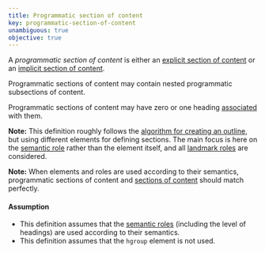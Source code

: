 ```yaml
---
title: Programmatic section of content
key: programmatic-section-of-content
unambiguous: true
objective: true
---
```


A _programmatic section of content_ is either an [explicit section of content][] or an [implicit section of content][].

Programmatic sections of content may contain nested programmatic subsections of content.

Programmatic sections of content may have zero or one heading [associated][] with them.

**Note:** This definition roughly follows the [algorithm for creating an outline][outline algorithm], but using different elements for defining sections. The main focus is here on the [semantic role][] rather than the element itself, and all [landmark roles][landmark] are considered.

**Note:** When elements and roles are used according to their semantics, programmatic sections of content and [sections of content][] should match perfectly.

#### Assumption

- This definition assumes that the [semantic roles][semantic role] (including the level of headings) are used according to their semantics.
- This definition assumes that the `hgroup` element is not used.

[associated]: #heading-section-association 'Definition of association between headings and sections'
[explicit section of content]: #explicit-section-of-content 'Definition of explicit section of content'
[implicit section of content]: #implicit-section-of-content 'Definition of implicit section of content'
[landmark]: https://www.w3.org/TR/wai-aria-1.1/#landmark 'The landmark role'
[outline algorithm]: https://html.spec.whatwg.org/multipage/sections.html#outlines 'Definition of outline'
[sections of content]: #section-of-content 'Definition of section of content'
[semantic role]: #semantic-role 'Definition of semantic role'
